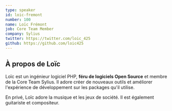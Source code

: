```yaml
---
type: speaker
id: loic-fremont
number: 100
name: Loïc Frémont 
job: Core Team Member
company: Sylius
twitter: https://twitter.com/loic_425
github: https://github.com/loic425
---
```


## À propos de Loïc

Loïc est un ingénieur logiciel PHP, **féru de logiciels Open Source** et membre de la Core Team Sylius. Il adore créer de nouveaux outils et améliorer l'expérience de développement sur les packages qu'il utilise.

En privé, Loïc adore la musique et les jeux de société. Il est également guitariste et compositeur.
